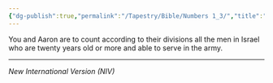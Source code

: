 ```yaml
---
{"dg-publish":true,"permalink":"/Tapestry/Bible/Numbers 1_3/","title":"Numbers 1:3","hide":true,"tags":["bible","bible-verse"],"dgHomeLink":true,"dgShowLocalGraph":true,"dgEnableSearch":true}
---
```


You and Aaron are to count according to their divisions all the men in Israel who are twenty years old or more and able to serve in the army.

---
*New International Version (NIV)*